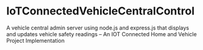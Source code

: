 # IoTConnectedVehicleCentralControl
A vehicle central admin server using node.js and express.js that displays and updates vehicle safety readings – An IOT Connected Home and Vehicle Project Implementation
